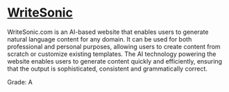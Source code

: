 # [WriteSonic](https://writesonic.com/)

WriteSonic.com is an AI-based website that enables users to generate natural language content for any domain. It can be used for both professional and personal purposes, allowing users to create content from scratch or customize existing templates. The AI technology powering the website enables users to generate content quickly and efficiently, ensuring that the output is sophisticated, consistent and grammatically correct.

Grade: A
